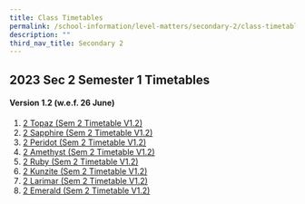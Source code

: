 ```yaml
---
title: Class Timetables
permalink: /school-information/level-matters/secondary-2/class-timetables/
description: ""
third_nav_title: Secondary 2
---
```

## 2023 Sec 2 Semester 1 Timetables

#### Version 1.2 (w.e.f. 26 June)

1. <a href="/files/Class%20Timetables/2023/Sem%202/V1_2/2023%20sem2%20s2t%20tt%20v1_2.pdf" target="_blank"> 2 Topaz (Sem 2 Timetable V1.2)</a>
2. <a href="/files/Class%20Timetables/2023/Sem%202/V1_2/2023%20sem2%20s2s%20tt%20v1_2.pdf" target="_blank"> 2 Sapphire (Sem 2 Timetable V1.2)</a>
3. <a href="/files/Class%20Timetables/2023/Sem%202/V1_2/2023%20sem2%20s2p%20tt%20v1_2.pdf" target="_blank"> 2 Peridot (Sem 2 Timetable V1.2)</a>
4. <a href="/files/Class%20Timetables/2023/Sem%202/V1_2/2023%20sem2%20s2a%20tt%20v1_2.pdf" target="_blank"> 2 Amethyst (Sem 2 Timetable V1.2)</a>
5. <a href="/files/Class%20Timetables/2023/Sem%202/V1_2/2023%20sem2%20s2r%20tt%20v1_2.pdf" target="_blank"> 2 Ruby (Sem 2 Timetable V1.2)</a>
6. <a href="/files/Class%20Timetables/2023/Sem%202/V1_2/2023%20sem2%20s2k%20tt%20v1_2.pdf" target="_blank"> 2 Kunzite (Sem 2 Timetable V1.2)</a>
7. <a href="/files/Class%20Timetables/2023/Sem%202/V1_2/2023%20sem2%20s2l%20tt%20v1_2.pdf" target="_blank"> 2 Larimar (Sem 2 Timetable V1.2)</a>
8. <a href="/files/Class%20Timetables/2023/Sem%202/V1_2/2023%20sem2%20s2e%20tt%20v1_2.pdf" target="_blank"> 2 Emerald (Sem 2 Timetable V1.2)</a>
